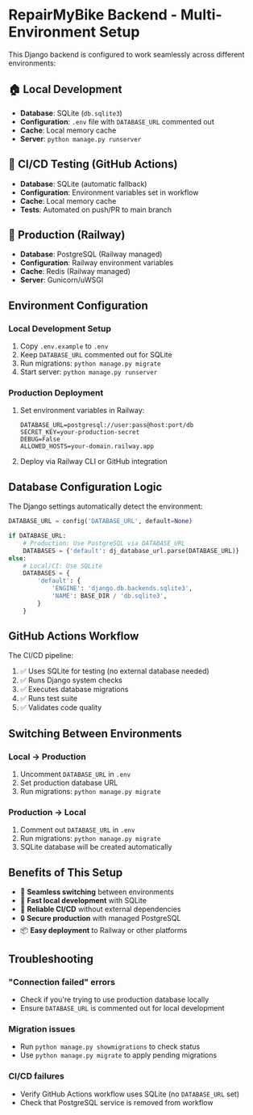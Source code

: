 # RepairMyBike Backend - Multi-Environment Setup

This Django backend is configured to work seamlessly across different environments:

## 🏠 Local Development
- **Database**: SQLite (`db.sqlite3`)
- **Configuration**: `.env` file with `DATABASE_URL` commented out
- **Cache**: Local memory cache
- **Server**: `python manage.py runserver`

## 🧪 CI/CD Testing (GitHub Actions)
- **Database**: SQLite (automatic fallback)
- **Configuration**: Environment variables set in workflow
- **Cache**: Local memory cache
- **Tests**: Automated on push/PR to main branch

## 🚀 Production (Railway)
- **Database**: PostgreSQL (Railway managed)
- **Configuration**: Railway environment variables
- **Cache**: Redis (Railway managed)
- **Server**: Gunicorn/uWSGI

## Environment Configuration

### Local Development Setup
1. Copy `.env.example` to `.env`
2. Keep `DATABASE_URL` commented out for SQLite
3. Run migrations: `python manage.py migrate`
4. Start server: `python manage.py runserver`

### Production Deployment
1. Set environment variables in Railway:
   ```
   DATABASE_URL=postgresql://user:pass@host:port/db
   SECRET_KEY=your-production-secret
   DEBUG=False
   ALLOWED_HOSTS=your-domain.railway.app
   ```
2. Deploy via Railway CLI or GitHub integration

## Database Configuration Logic

The Django settings automatically detect the environment:

```python
DATABASE_URL = config('DATABASE_URL', default=None)

if DATABASE_URL:
    # Production: Use PostgreSQL via DATABASE_URL
    DATABASES = {'default': dj_database_url.parse(DATABASE_URL)}
else:
    # Local/CI: Use SQLite
    DATABASES = {
        'default': {
            'ENGINE': 'django.db.backends.sqlite3',
            'NAME': BASE_DIR / 'db.sqlite3',
        }
    }
```

## GitHub Actions Workflow

The CI/CD pipeline:
1. ✅ Uses SQLite for testing (no external database needed)
2. ✅ Runs Django system checks
3. ✅ Executes database migrations
4. ✅ Runs test suite
5. ✅ Validates code quality

## Switching Between Environments

### Local → Production
1. Uncomment `DATABASE_URL` in `.env`
2. Set production database URL
3. Run migrations: `python manage.py migrate`

### Production → Local
1. Comment out `DATABASE_URL` in `.env`
2. Run migrations: `python manage.py migrate`
3. SQLite database will be created automatically

## Benefits of This Setup

- 🔄 **Seamless switching** between environments
- 🚀 **Fast local development** with SQLite
- 🧪 **Reliable CI/CD** without external dependencies
- 🔒 **Secure production** with managed PostgreSQL
- 📦 **Easy deployment** to Railway or other platforms

## Troubleshooting

### "Connection failed" errors
- Check if you're trying to use production database locally
- Ensure `DATABASE_URL` is commented out for local development

### Migration issues
- Run `python manage.py showmigrations` to check status
- Use `python manage.py migrate` to apply pending migrations

### CI/CD failures
- Verify GitHub Actions workflow uses SQLite (no `DATABASE_URL` set)
- Check that PostgreSQL service is removed from workflow